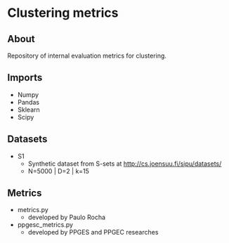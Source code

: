 # Clustering metrics

## About
Repository of internal evaluation metrics for clustering.

## Imports
- Numpy
- Pandas
- Sklearn
- Scipy

## Datasets

- S1
  - Synthetic dataset from S-sets at http://cs.joensuu.fi/sipu/datasets/
  - N=5000 | D=2 | k=15

## Metrics

- metrics.py
  - developed by Paulo Rocha
- ppgesc_metrics.py
  - developed by PPGES and PPGEC researches
